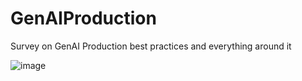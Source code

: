 # GenAIProduction
Survey on GenAI Production best practices and everything around it

![image](https://github.com/user-attachments/assets/010d553d-c53d-42e0-bbc4-2e02373964fc)
